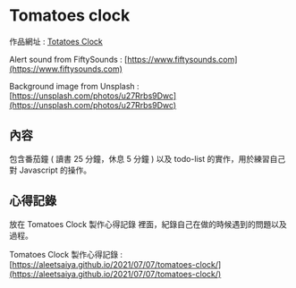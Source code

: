 # Tomatoes clock

作品網址 : [Totatoes Clock](https://aleetsaiya.github.io/clock/)

Alert sound from FiftySounds : [https://www.fiftysounds.com](https://www.fiftysounds.com)

Background image from Unsplash : [https://unsplash.com/photos/u27Rrbs9Dwc](https://unsplash.com/photos/u27Rrbs9Dwc)


## 內容
包含番茄鐘 ( 讀書 25 分鐘，休息 5 分鐘 ) 以及 todo-list 的實作，用於練習自己對 Javascript 的操作。

## 心得記錄
放在 Tomatoes Clock 製作心得記錄 裡面，紀錄自己在做的時候遇到的問題以及過程。

Tomatoes Clock 製作心得記錄 : [https://aleetsaiya.github.io/2021/07/07/tomatoes-clock/](https://aleetsaiya.github.io/2021/07/07/tomatoes-clock/)
